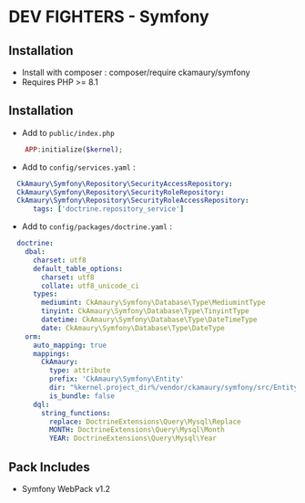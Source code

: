 # DEV FIGHTERS - Symfony

Installation
------------
* Install with composer : composer/require ckamaury/symfony
* Requires PHP >= 8.1

Installation
------------
* Add to ``public/index.php``
```php
    APP:initialize($kernel);
```

* Add to ``config/services.yaml`` :

```yaml
  CkAmaury\Symfony\Repository\SecurityAccessRepository:
  CkAmaury\Symfony\Repository\SecurityRoleRepository:
  CkAmaury\Symfony\Repository\SecurityRoleAccessRepository:
      tags: ['doctrine.repository_service']
```

* Add to ``config/packages/doctrine.yaml`` :

```yaml
  doctrine:
    dbal:
      charset: utf8
      default_table_options:
        charset: utf8
        collate: utf8_unicode_ci
      types:
        mediumint: CkAmaury\Symfony\Database\Type\MediumintType
        tinyint: CkAmaury\Symfony\Database\Type\TinyintType
        datetime: CkAmaury\Symfony\Database\Type\DateTimeType
        date: CkAmaury\Symfony\Database\Type\DateType
    orm:
      auto_mapping: true
      mappings:
        CkAmaury:
          type: attribute
          prefix: 'CkAmaury\Symfony\Entity'
          dir: "%kernel.project_dir%/vendor/ckamaury/symfony/src/Entity"
          is_bundle: false
      dql:
        string_functions:
          replace: DoctrineExtensions\Query\Mysql\Replace
          MONTH: DoctrineExtensions\Query\Mysql\Month
          YEAR: DoctrineExtensions\Query\Mysql\Year
```


Pack Includes
------------
* Symfony WebPack v1.2



